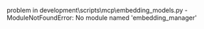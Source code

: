 problem in development\scripts\mcp\embedding_models.py - ModuleNotFoundError: No module named 'embedding_manager'
